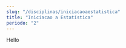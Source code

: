 ```yaml
---
slug: "/disciplinas/iniciacaoaestatistica"
title: "Iniciacao a Estatística"
periodo: "2"
---
```


Hello
